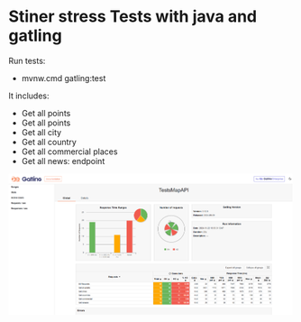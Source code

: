 Stiner stress Tests with java and gatling
============================================

Run tests:
* mvnw.cmd gatling:test

It includes:

* Get all points
* Get all points
* Get all city
* Get all country
* Get all commercial places
* Get all news: endpoint

![img.png](img.png)